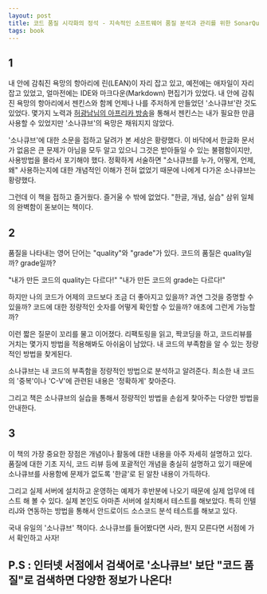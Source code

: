 ```yaml
---
layout: post
title: 코드 품질 시각화의 정석 - 지속적인 소프트웨어 품질 분석과 관리를 위한 SonarQube 완벽 가이드
tags: book
---
```


## 1
내 안에 감춰진 욕망의 항아리에 린(LEAN)이 자리 잡고 있고, 예전에는 애자일이 자리 잡고 있었고, 얼마전에는 IDE와 마크다운(Markdown) 편집기가 있었다. 내 안에 감춰진 욕망의 항아리에서 젠킨스와 함께 언제나 나를 주저하게 만들었던 '소나큐브'란 것도 있었다. 몇가지 노력과 [허광남님의 아프리카 방송](https://www.youtube.com/watch?v=yP4EHnKcOrc)을 통해서 젠킨스는 내가 필요한 만큼 사용할 수 있었지만 '소나큐브'의 욕망은 채워지지 않았다.

'소나큐브'에 대한 소문을 접하고 달려가 본 세상은 황량했다. 이 바닥에서 한글화 문서가 없음은 큰 문제가 아님을 모두 알고 있으니 그것은 받아들일 수 있는 불폄함이지만, 사용방법을 몰라서 포기해야 했다. 정확하게 서술하면 "소나큐브를 누가, 어떻게, 언제, 왜" 사용하는지에 대한 개념적인 이해가 전혀 없었기 때문에 나에게 다가온 소나큐브는 황량했다.

그런데 이 책을 접하고 즐거웠다. 즐거울 수 밖에 없었다. "한글, 개념, 실습" 삼위 일체의 완벽함이 돋보이는 책이다. 


## 2
품질을 나타내는 영어 단어는 "quality"와 "grade"가 있다. 코드의 품질은 quality일까? grade일까? 

"내가 만든 코드의 quality는 다르다!"
"내가 만든 코드의 grade는 다르다!"

하지만 나의 코드가 어제의 코드보다 조금 더 좋아지고 있을까? 과연 그것을 증명할 수 있을까? 코드에 대한 정량적인 숫자를 어떻게 확인할 수 있을까? 애초에 그런게 가능할까?

이런 짧은 질문이 꼬리를 물고 이어졌다. 리팩토링을 읽고, 짝코딩을 하고, 코드리뷰를 거치는 몇가지 방법을 적용해봐도 아쉬움이 남았다. 내 코드의 부족함을 알 수 있는 정량적인 방법을 찾게된다. 

소나큐브는 내 코드의 부족함을 정량적인 방법으로 분석하고 알려준다. 최소한 내 코드의 '중복'이나 'C-V'에 관련된 내용은 '정확하게' 찾아준다.

그리고 책은 소나큐브의 실습을 통해서 정량적인 방법을 손쉽게 찾아주는 다양한 방법을 안내한다.

## 3
이 책의 가장 중요한 장점은 개념이나 활동에 대한 내용을 아주 자세히 설명하고 있다.  품질에 대한 기초 지식, 코드 리뷰 등에 포괄적인 개념을 충실히 설명하고 있기 때문에 소나큐브를 사용함에 문제가 없도록 '한글'로 된 알찬 내용이 가득하다.

그리고 실제 서버에 설치하고 운영하는 예제가 후반분에 나오기 때문에 실제 업무에 테스트 해 볼 수 있다. 실제 본인도 아마존 서버에 설치해서 테스트를 해보았다. 특히 인텔리J와 연동하는 방법을 통해서 안드로이드 소스코드 분석 테스트를 해보고 있다.

국내 유일의 '소나큐브' 책이다. 소나큐브를 들어봤다면 사라, 뭔지 모른다면 서점에 가서 확인하고 사자!

P.S : 인터넷 서점에서 검색어로 '소나큐브' 보단 "코드 품질"로 검색하면 다양한 정보가 나온다!
-----



